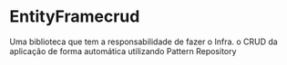# EntityFramecrud
Uma biblioteca que tem a responsabilidade de fazer o Infra. o CRUD da aplicação de forma automática utilizando Pattern Repository
